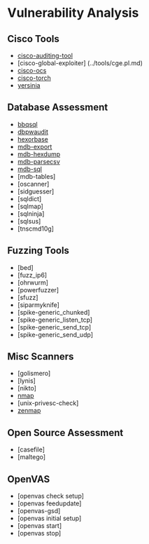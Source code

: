 # Vulnerability Analysis

Cisco Tools
-----------

 * [cisco-auditing-tool](../tools/CAT.md)
 * [cisco-global-exploiter] (../tools/cge.pl.md)
 * [cisco-ocs](../tools/ocs.md)
 * [cisco-torch](../tools/cisco-torch.md)
 * [yersinia](../tools/yersinia.md)

Database Assessment
-------------------

 * [bbqsql](../tools/bbqsql.md)
 * [dbpwaudit](../tools/dbpwaudit.md)
 * [hexorbase](../tools/hexorbase.md)
 * [mdb-export](../tools/mdb-export.md)
 * [mdb-hexdump](../tools/mdb-dump.md)
 * [mdb-parsecsv](../tools/mdb-parsecsv.md)
 * [mdb-sql](../tools/mdb-sql)
 * [mdb-tables]
 * [oscanner]
 * [sidguesser]
 * [sqldict]
 * [sqlmap]
 * [sqlninja]
 * [sqlsus]
 * [tnscmd10g]

Fuzzing Tools
-------------

 * [bed]
 * [fuzz_ip6]
 * [ohrwurm]
 * [powerfuzzer]
 * [sfuzz]
 * [siparmyknife]
 * [spike-generic_chunked]
 * [spike-generic_listen_tcp]
 * [spike-generic_send_tcp]
 * [spike-generic_send_udp]

Misc Scanners
-------------

 * [golismero]
 * [lynis]
 * [nikto]
 * [nmap](../tools/nmap.md)
 * [unix-privesc-check]
 * [zenmap](../tools/zenmap.md)

Open Source Assessment
----------------------

 * [casefile]
 * [maltego]

OpenVAS
-------

 * [openvas check setup]
 * [openvas feedupdate]
 * [openvas-gsd]
 * [openvas initial setup]
 * [openvas start]
 * [openvas stop]
